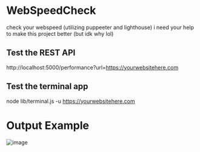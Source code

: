 # WebSpeedCheck
check your webspeed (utilizing puppeeter and lighthouse) i need your help to make this project better (but idk why lol)

## Test the REST API
http://localhost:5000/performance?url=https://yourwebsitehere.com


## Test the terminal app 
node lib/terminal.js -u https://yourwebsitehere.com

# Output Example
![image](https://user-images.githubusercontent.com/54931717/214752546-08a74c6d-cdde-4b9a-9898-3ce3cd9fe5d3.png)

